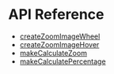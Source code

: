 # API Reference

- [createZoomImageWheel](/api/createZoomImageWheel)
- [createZoomImageHover](/api/createZoomImageHover)
- [makeCalculateZoom](/api/makeCalculateZoom)
- [makeCalculatePercentage](/api/makeCalculatePercentage)
